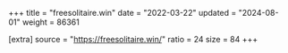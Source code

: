 +++
title = "freesolitaire.win"
date = "2022-03-22"
updated = "2024-08-01"
weight = 86361

[extra]
source = "https://freesolitaire.win/"
ratio = 24
size = 84
+++
